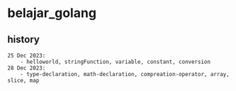 # belajar_golang

## history

```
25 Dec 2023:
    - helloworld, stringFunction, variable, constant, conversion
28 Dec 2023:
    - type-declaration, math-declaration, compreation-operator, array, slice, map
```
